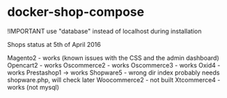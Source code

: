 # docker-shop-compose

!IMPORTANT use "database" instead of localhost during installation

Shops status at 5th of April 2016

Magento2 - works (known issues with the CSS and the admin dashboard)
Opencart2 - works
Oscommerce2 - works
Oscommerce3 - works
Oxid4 - works
Prestashop1 -> works
Shopware5 - wrong dir index probably needs shopware.php, will check later
Woocommerce2 - not built
Xtcommerce4 - works (not mysql)
